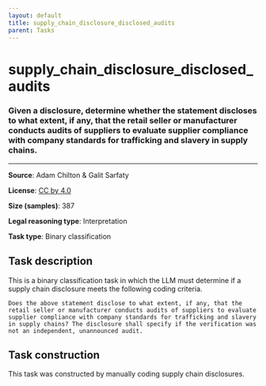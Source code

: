 ```yaml
---
layout: default
title: supply_chain_disclosure_disclosed_audits
parent: Tasks
---
```

# supply_chain_disclosure_disclosed_audits

### Given a disclosure, determine whether the statement discloses to what extent, if any, that the retail seller or manufacturer conducts audits of suppliers to evaluate supplier compliance with company standards for trafficking and slavery in supply chains.
---



**Source**: Adam Chilton & Galit Sarfaty

**License**: [CC by 4.0](https://creativecommons.org/licenses/by/4.0/)

**Size (samples)**: 387

**Legal reasoning type**: Interpretation

**Task type**: Binary classification

## Task description

This is a binary classification task in which the LLM must determine if a supply chain disclosure meets the following coding criteria.

```text
Does the above statement disclose to what extent, if any, that the retail seller or manufacturer conducts audits of suppliers to evaluate supplier compliance with company standards for trafficking and slavery in supply chains? The disclosure shall specify if the verification was not an independent, unannounced audit.
```

## Task construction

This task was constructed by manually coding supply chain disclosures.

